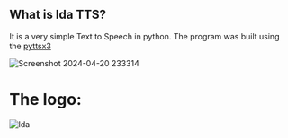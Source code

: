 ## What is Ida TTS?
It is a very simple Text to Speech in python.
The program was built using the [pyttsx3](https://pyttsx3.readthedocs.io/en/latest/engine.html)

![Screenshot 2024-04-20 233314](https://github.com/code-grow/Ida_Text_to_Speech/assets/57804478/2d6dfb42-f5db-42fa-96bb-8fdcfa3c1483)



# The logo:
![Ida](https://github.com/code-grow/Ida_Text_to_Speech/assets/57804478/f36fa54a-1f34-44eb-8ae4-ad0677c779df)
